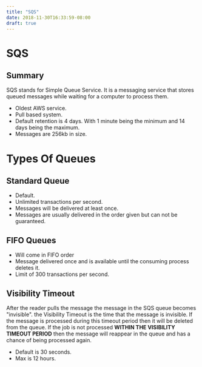```yaml
---
title: "SQS"
date: 2018-11-30T16:33:59-08:00
draft: true
---
```


# SQS
## Summary
SQS stands for Simple Queue Service. It is a messaging service that stores queued messages while waiting for a computer to process them.

* Oldest AWS service.
* Pull based system.
* Default retention is 4 days. With 1 minute being the minimum and 14 days being the maximum.
* Messages are 256kb in size.

# Types Of Queues
## Standard Queue

* Default.
* Unlimited transactions per second.
* Messages will be delivered at least once.
* Messages are usually delivered in the order given but can not be guaranteed.

## FIFO Queues
* Will come in FIFO order
* Message delivered once and is available until the consuming process deletes it.
* Limit of 300 transactions per second.

## Visibility Timeout
After the reader pulls the message the message in the SQS queue becomes "invisible". the Visibility Timeout is the time that the message is invisible. If the message is processed during this timeout period then it will be deleted from the queue. If the job is not processed **WITHIN THE VISIBILITY TIMEOUT PERIOD** then the message will reappear in the queue and has a chance of being processed again.

* Default is 30 seconds.
* Max is 12 hours.